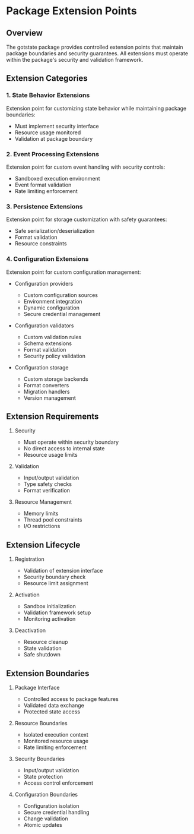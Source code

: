 # Package Extension Points

## Overview

The gotstate package provides controlled extension points that maintain package boundaries and security guarantees. All extensions must operate within the package's security and validation framework.

## Extension Categories

### 1. State Behavior Extensions

Extension point for customizing state behavior while maintaining package boundaries:

- Must implement security interface
- Resource usage monitored
- Validation at package boundary

### 2. Event Processing Extensions

Extension point for custom event handling with security controls:

- Sandboxed execution environment
- Event format validation
- Rate limiting enforcement

### 3. Persistence Extensions

Extension point for storage customization with safety guarantees:

- Safe serialization/deserialization
- Format validation
- Resource constraints

### 4. Configuration Extensions

Extension point for custom configuration management:

- Configuration providers
  - Custom configuration sources
  - Environment integration
  - Dynamic configuration
  - Secure credential management

- Configuration validators
  - Custom validation rules
  - Schema extensions
  - Format validation
  - Security policy validation

- Configuration storage
  - Custom storage backends
  - Format converters
  - Migration handlers
  - Version management

## Extension Requirements

1. Security
   - Must operate within security boundary
   - No direct access to internal state
   - Resource usage limits

2. Validation
   - Input/output validation
   - Type safety checks
   - Format verification

3. Resource Management
   - Memory limits
   - Thread pool constraints
   - I/O restrictions

## Extension Lifecycle

1. Registration
   - Validation of extension interface
   - Security boundary check
   - Resource limit assignment

2. Activation
   - Sandbox initialization
   - Validation framework setup
   - Monitoring activation

3. Deactivation
   - Resource cleanup
   - State validation
   - Safe shutdown

## Extension Boundaries

1. Package Interface
   - Controlled access to package features
   - Validated data exchange
   - Protected state access

2. Resource Boundaries
   - Isolated execution context
   - Monitored resource usage
   - Rate limiting enforcement

3. Security Boundaries
   - Input/output validation
   - State protection
   - Access control enforcement

4. Configuration Boundaries
   - Configuration isolation
   - Secure credential handling
   - Change validation
   - Atomic updates
